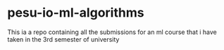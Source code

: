 # pesu-io-ml-algorithms
This ia a repo containing all the submissions for an ml course
that i have taken in the 3rd semester of university
